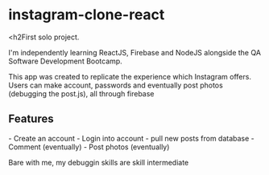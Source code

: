 <h1>instagram-clone-react</h1>

<h2First solo project.</h2>

<p>I'm independently learning ReactJS, Firebase and NodeJS alongside the QA Software Development Bootcamp.</p>

<p>This app was created to replicate the experience which Instagram offers. Users can make account, passwords and eventually post photos (debugging the post.js), all through firebase</p>

<h2>Features</h2>

<p> - Create an account
    - Login into account
    - pull new posts from database
    - Comment (eventually)
    - Post photos (eventually)
    
Bare with me, my debuggin skills are skill intermediate  
</p>
